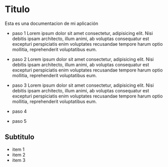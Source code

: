 # Titulo
Esta es una documentacion de mi aplicación 

- paso 1
Lorem ipsum dolor sit amet consectetur, adipisicing elit. Nisi debitis ipsam architecto, illum animi, ab voluptas consequatur est excepturi perspiciatis enim voluptates recusandae tempore harum optio mollitia, reprehenderit voluptatibus eum.
  
- paso 2
Lorem ipsum dolor sit amet consectetur, adipisicing elit. Nisi debitis ipsam architecto, illum animi, ab voluptas consequatur est excepturi perspiciatis enim voluptates recusandae tempore harum optio mollitia, reprehenderit voluptatibus eum.

- paso 3
Lorem ipsum dolor sit amet consectetur, adipisicing elit. Nisi debitis ipsam architecto, illum animi, ab voluptas consequatur est excepturi perspiciatis enim voluptates recusandae tempore harum optio mollitia, reprehenderit voluptatibus eum.

- paso 4

- paso 5

## Subtitulo
- item 1
- item 2
- item 3
